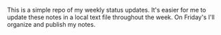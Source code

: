 This is a simple repo of my weekly status updates.
It's easier for me to update these notes in a local text file throughout the week.
On Friday's I'll organize and publish my notes.
